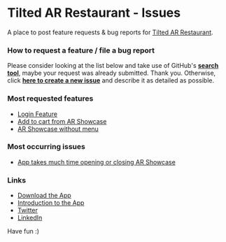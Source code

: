 # Tilted AR Restaurant - Issues

A place to post feature requests & bug reports for [Tilted AR Restaurant](https://play.google.com/store/apps/details?id=com.nishantchaudhary.tiltedar).

### How to request a feature / file a bug report
Please consider looking at the list below and take use of GitHub's [**search tool**](https://github.com/ChaudharyNishant/TiltedARRestaurant-Issues/search?q=&state=open&type=Issues "Browse issues"), maybe your request was already submitted. Thank you. Otherwise, click [**here to create a new issue**](https://github.com/ChaudharyNishant/TiltedARRestaurant-Issues/issues/new/choose "New issue") and describe it as detailed as possible. 

### Most requested features
<ul>
  <li><a href="https://github.com/ChaudharyNishant/TiltedARRestaurant-Issues/issues/3">Login Feature</a></li>
  <li><a href="https://github.com/ChaudharyNishant/TiltedARRestaurant-Issues/issues/4">Add to cart from AR Showcase</a></li>
  <li><a href="https://github.com/ChaudharyNishant/TiltedARRestaurant-Issues/issues/5">AR Showcase without menu</a></li>
</ul>

### Most occurring issues
<ul>
  <li><a href="https://github.com/ChaudharyNishant/TiltedARRestaurant-Issues/issues/2">App takes much time opening or closing AR Showcase</a></li>
</ul>

### Links
- [Download the App](https://play.google.com/store/apps/details?id=com.nishantchaudhary.tiltedar)
- [Introduction to the App](https://youtu.be/BwzEokkE6iU)
- [Twitter](https://twitter.com/code_krta_hu)
- [LinkedIn](https://www.linkedin.com/in/nishantchaudhary98/)

Have fun :)
